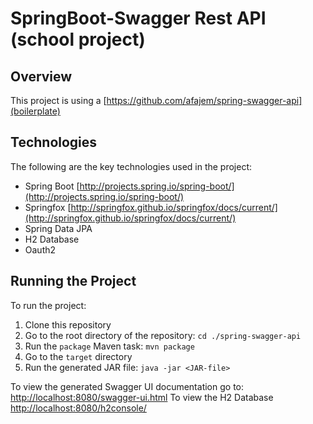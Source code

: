 # SpringBoot-Swagger Rest API (school project)

## Overview
This project is using a [https://github.com/afajem/spring-swagger-api](boilerplate)


## Technologies
The following are the key technologies used in the project:
- Spring Boot [http://projects.spring.io/spring-boot/](http://projects.spring.io/spring-boot/)
- Springfox [http://springfox.github.io/springfox/docs/current/](http://springfox.github.io/springfox/docs/current/)
- Spring Data JPA
- H2 Database
- Oauth2

## Running the Project
To run the project:

1. Clone this repository
2. Go to the root directory of the repository: `cd ./spring-swagger-api`  
3. Run the `package` Maven task: `mvn package`
4. Go to the `target` directory
5. Run the generated JAR file: `java -jar <JAR-file>`


To view the generated Swagger UI documentation go to: [http://localhost:8080/swagger-ui.html](http://localhost:8080/swagger-ui.html)
To view the H2 Database [http://localhost:8080/h2console/](http://localhost:8080/h2console/)
